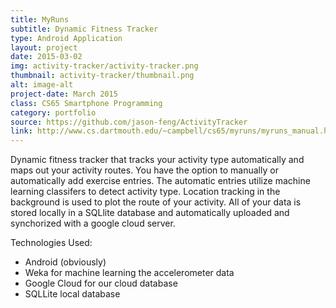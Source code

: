 ```yaml
---
title: MyRuns
subtitle: Dynamic Fitness Tracker
type: Android Application
layout: project
date: 2015-03-02
img: activity-tracker/activity-tracker.png
thumbnail: activity-tracker/thumbnail.png
alt: image-alt
project-date: March 2015
class: CS65 Smartphone Programming
category: portfolio
source: https://github.com/jason-feng/ActivityTracker
link: http://www.cs.dartmouth.edu/~campbell/cs65/myruns/myruns_manual.html
---
```

Dynamic fitness tracker that tracks your activity type automatically and maps out your activity routes. You have the option to manually or automatically add exercise entries. The automatic entries utilize machine learning classifers to detect activity type. Location tracking in the background is used to plot the route of your activity. All of your data is stored locally in a SQLlite database and automatically uploaded and synchorized with a google cloud server.

Technologies Used:

* Android (obviously)
* Weka for machine learning the accelerometer data
* Google Cloud for our cloud database
* SQLLite local database